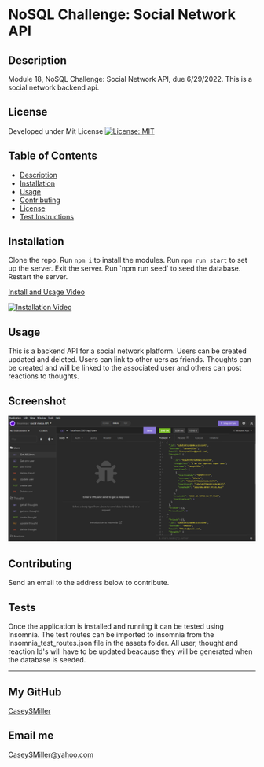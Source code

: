 # NoSQL Challenge: Social Network API

  ## Description
  
  Module 18, NoSQL Challenge: Social Network API, due 6/29/2022. This is a social network backend api.
  
  ## License
  
  Developed under Mit License [![License: MIT](https://img.shields.io/badge/License-MIT-yellow.svg)](https://opensource.org/licenses/MIT)
  
  ## Table of Contents
  
  - [Description](#description)
  - [Installation](#installation)
  - [Usage](#usage)
  - [Contributing](#contributing)
  - [License](#license)
  - [Test Instructions](#tests)
  
  ## Installation
  
  Clone the repo. Run `npm i` to install the modules. Run `npm run start` to set up the server. Exit the server. Run `npm run seed' to seed the database. Restart the server.
  
  [Install and Usage Video](https://www.youtube.com/watch?v=9uxWzN92hBk "Install and Usage Video")
  
  [![Installation Video](./assets/demo.gif)](https://www.youtube.com/watch?v=9uxWzN92hBk "Install and Usage Video")
  
  ## Usage
  
  This is a backend API for a social network platform. Users can be created updated and deleted. Users can link to other uers as friends. Thoughts can be created and will be linked to the associated user and others can post reactions to thoughts.
  
  ## Screenshot
  
  ![screenshot](./assets/screenshot.png)
  
  ## Contributing
  
  Send an email to the address below to contribute.
  
  ## Tests
  
  Once the application is installed and running it can be tested using Insomnia. The test routes can be imported to insomnia from the Insomnia_test_routes.json file in the assets folder. All user, thought and reaction Id's will have to be updated beacause they will be generated when the database is seeded.
  
  ---
  
  ## My GitHub
  
  [CaseySMiller](https://github.com/CaseySMiller)
  
  ## Email me
  
  [CaseySMiller@yahoo.com](mailto:CaseySMiller@yahoo.com)

